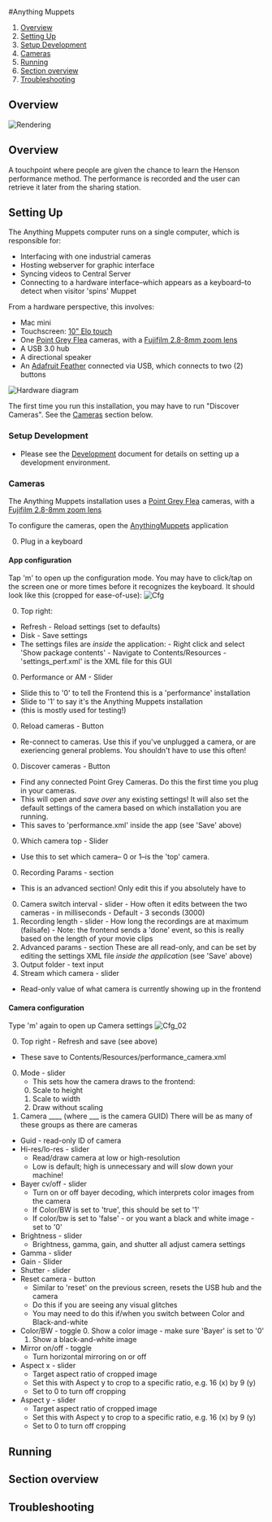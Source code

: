 #Anything Muppets

1. [Overview](#overview)
1. [Setting Up](#setting-up)
 1. [Setup Development](#setup-Development)
 1. [Cameras](#cameras)
1. [Running](#running)
1. [Section overview](#section-overview)
1. [Troubleshooting](#troubleshooting)


## Overview

![Rendering](screenshots/render_performance.png)

## Overview
A touchpoint where people are given the chance to learn the Henson performance method. The performance is recorded and the user can retrieve it later from the sharing station. 

## Setting Up
The Anything Muppets computer runs on a single computer, which is responsible for:
 * Interfacing with one industrial cameras
 * Hosting webserver for graphic interface
 * Syncing videos to Central Server
 * Connecting to a hardware interface–which appears as a keyboard–to detect when visitor 'spins' Muppet

From a hardware perspective, this involves:
* Mac mini
* Touchscreen: [10" Elo touch](http://www.elotouch.com/Products/LCDs/1093L/)
* One [Point Grey Flea](https://www.ptgrey.com/flea3-32-mp-color-usb3-vision-sony-imx036-camera) cameras, with a [Fujifilm 2.8-8mm zoom lens](https://www.ptgrey.com/fujinon-yv28x28sa-2-hd-vari-focal-lens-3) 
* A USB 3.0 hub
* A directional speaker
* An [Adafruit Feather](https://www.adafruit.com/product/2771) connected via USB, which connects to two (2) buttons

![Hardware diagram](screenshots/am_hardware.png)

The first time you run this installation, you may have to run "Discover Cameras". See the [Cameras](#cameras) section below.

### Setup Development
* Please see the [Development](Development.md) document for details on setting up a development environment.
 
### Cameras
The Anything Muppets installation uses a [Point Grey Flea](https://www.ptgrey.com/flea3-32-mp-color-usb3-vision-sony-imx036-camera) cameras, with a [Fujifilm 2.8-8mm zoom lens](https://www.ptgrey.com/fujinon-yv28x28sa-2-hd-vari-focal-lens-3)

To configure the cameras, open the [AnythingMuppets](Frontend/bin/AnythingMuppets.app) application

0. Plug in a keyboard

#### App configuration
Tap 'm' to open up the configuration mode. You may have to click/tap on the screen one or more times before it recognizes the keyboard. It should look like this (cropped for ease-of-use):
![Cfg](screenshots/performance/p_cfg_01.png)

0. Top right:
  - Refresh - Reload settings (set to defaults)
  - Disk - Save settings
   - The settings files are _inside_ the application: 
    - Right click and select 'Show package contents'
    - Navigate to Contents/Resources
    - 'settings_perf.xml' is the XML file for this GUI
0. Performance or AM - Slider
  - Slide this to '0' to tell the Frontend this is a 'performance' installation
  - Slide to '1' to say it's the Anything Muppets installation
  - (this is mostly used for testing!)
0. Reload cameras - Button
  - Re-connect to cameras. Use this if you've unplugged a camera, or are exeriencing general problems. You shouldn't have to use this often!
0. Discover cameras - Button
  - Find any connected Point Grey Cameras. Do this the first time you plug in your cameras.
  - This will open and _save over_ any existing settings! It will also set the default settings of the camera based on which installation you are running.
  - This saves to 'performance.xml' inside the app (see 'Save' above)
0. Which camera top - Slider
  - Use this to set which camera– 0 or 1–is the 'top' camera. 
0. Recording Params - section
  - This is an advanced section! Only edit this if you absolutely have to
   0. Camera switch interval - slider
    - How often it edits between the two cameras - in milliseconds
    - Default - 3 seconds (3000)
   1. Recording length - slider
    - How long the recordings are at maximum (failsafe)
    - Note: the frontend sends a 'done' event, so this is really based on the length of your movie clips
0. Advanced params - section
These are all read-only, and can be set by editing the settings XML file _inside the application_ (see 'Save' above)
  0. Output folder - text input
  0. Stream which camera - slider
   - Read-only value of what camera is currently showing up in the frontend

#### Camera configuration
Type 'm' again to open up Camera settings
![Cfg_02](screenshots/performance/p_cfg_02.png)

0. Top right - Refresh and save (see above)
  - These save to Contents/Resources/performance_camera.xml
0. Mode - slider
   - This sets how the camera draws to the frontend:
    0. Scale to height
    1. Scale to width
    2. Draw without scaling
1. Camera ____ (where ___ is the camera GUID)
There will be as many of these groups as there are cameras

  - Guid - read-only ID of camera
  - Hi-res/lo-res - slider
    - Read/draw camera at low or high-resolution
    - Low is default; high is unnecessary and will slow down your machine!
  - Bayer cv/off - slider
    - Turn on or off bayer decoding, which interprets color images from the camera
    - If Color/BW is set to 'true', this should be set to '1'
    - If color/bw is set to 'false' - or you want a black and white image - set to '0'
  - Brightness - slider
    - Brightness, gamma, gain, and shutter all adjust camera settings
  - Gamma - slider
  - Gain - Slider
  - Shutter - slider
  - Reset camera - button
    - Similar to 'reset' on the previous screen, resets the USB hub and the camera
    - Do this if you are seeing any visual glitches
    - You may need to do this if/when you switch between Color and Black-and-white
  - Color/BW - toggle
    0. Show a color image - make sure 'Bayer' is set to '0' 
    1. Show a black-and-white image
  - Mirror on/off - toggle
    - Turn horizontal mirroring on or off
  - Aspect x - slider
    - Target aspect ratio of cropped image
    - Set this with Aspect y to crop to a specific ratio, e.g. 16 (x) by 9 (y)
    - Set to 0 to turn off cropping
  - Aspect y - slider
    - Target aspect ratio of cropped image
    - Set this with Aspect y to crop to a specific ratio, e.g. 16 (x) by 9 (y)
    - Set to 0 to turn off cropping

## Running

## Section overview

## Troubleshooting
